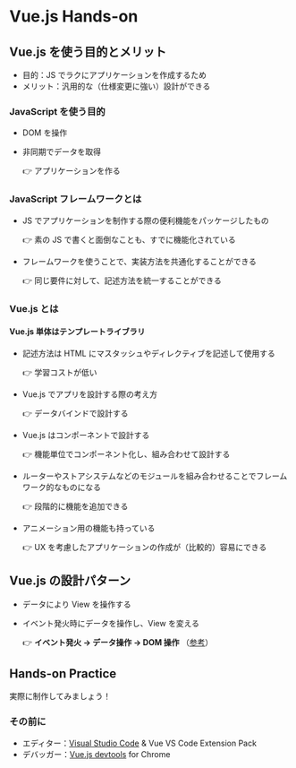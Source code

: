 # Vue.js Hands-on

## Vue.js を使う目的とメリット

- 目的：JS でラクにアプリケーションを作成するため
- メリット：汎用的な（仕様変更に強い）設計ができる

### JavaScript を使う目的

- DOM を操作
- 非同期でデータを取得

  👉 アプリケーションを作る

### JavaScript フレームワークとは

- JS でアプリケーションを制作する際の便利機能をパッケージしたもの

  👉 素の JS で書くと面倒なことも、すでに機能化されている

- フレームワークを使うことで、実装方法を共通化することができる

  👉  同じ要件に対して、記述方法を統一することができる

### Vue.js とは

#### Vue.js 単体はテンプレートライブラリ

- 記述方法は HTML にマスタッシュやディレクティブを記述して使用する

  👉  学習コストが低い

- Vue.js でアプリを設計する際の考え方

  👉  データバインドで設計する

- Vue.js はコンポーネントで設計する

  👉  機能単位でコンポーネント化し、組み合わせて設計する

- ルーターやストアシステムなどのモジュールを組み合わせることでフレームワーク的なものになる

  👉  段階的に機能を追加できる

- アニメーション用の機能も持っている

  👉  UX を考慮したアプリケーションの作成が（比較的）容易にできる

## Vue.js の設計パターン

- データにより View を操作する
- イベント発火時にデータを操作し、View を変える

  👉  **イベント発火 → データ操作 → DOM 操作** （[参考](https://lab.aratana.jp/entry/2017/12/09/000000)）

## Hands-on Practice

実際に制作してみましょう！

### その前に

- エディター：[Visual Studio Code](https://azure.microsoft.com/ja-jp/products/visual-studio-code/) & Vue VS Code Extension Pack
- デバッガー：[Vue.js devtools](https://chrome.google.com/webstore/detail/vuejs-devtools/nhdogjmejiglipccpnnnanhbledajbpd?hl=ja) for Chrome